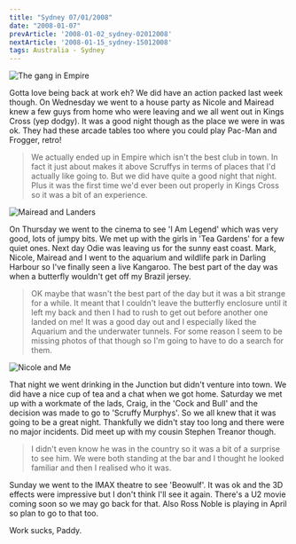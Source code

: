 ```yaml
---
title: "Sydney 07/01/2008"
date: "2008-01-07"
prevArticle: '2008-01-02_sydney-02012008'
nextArticle: '2008-01-15_sydney-15012008'
tags: Australia - Sydney
---
```

![The gang in Empire](/images/empire.jpg "The Monaghan and Cavan gang on tour in Empire")

Gotta love being back at work eh? We did have an action packed last week though. On Wednesday we went to a house party as Nicole and Mairead knew a few guys from home who were leaving and we all went out in Kings Cross (yep dodgy). It was a good night though as the place we were in was ok. They had these arcade tables too where you could play Pac-Man and Frogger, retro!
> We actually ended up in Empire which isn't the best club in town. In fact it just about makes it above Scruffys in terms of places that I'd actually like going to. But we did have quite a good night that night. Plus it was the first time we'd ever been out properly in Kings Cross so it was a bit of an experience.

![Mairead and Landers](/images/P1050002.JPG "Another nights drinking in the Cock and Bull")

On Thursday we went to the cinema to see 'I Am Legend' which was very good, lots of jumpy bits. We met up with the girls in 'Tea Gardens' for a few quiet ones. Next day Odie was leaving us for the sunny east coast. Mark, Nicole, Mairead and I went to the aquarium and wildlife park in Darling Harbour so I've finally seen a live Kangaroo. The best part of the day was when a butterfly wouldn't get off my Brazil jersey.
> OK maybe that wasn't the best part of the day but it was a bit strange for a while. It meant that I couldn't leave the butterfly enclosure until it left my back and then I had to rush to get out before another one landed on me! It was a good day out and I especially liked the Aquarium and the underwater tunnels. For some reason I seem to be missing photos of that though so I'm going to have to do a search for them.

![Nicole and Me](/images/P1050004.JPG "Two more die hards in the Cock and Bull")

That night we went drinking in the Junction but didn't venture into town. We did have a nice cup of tea and a chat when we got home. Saturday we met up with a workmate of the lads, Craig, in the 'Cock and Bull' and the decision was made to go to 'Scruffy Murphys'. So we all knew that it was going to be a great night. Thankfully we didn't stay too long and there were no major incidents. Did meet up with my cousin Stephen Treanor though.
> I didn't even know he was in the country so it was a bit of a surprise to see him. We were both standing at the bar and I thought he looked familiar and then I realised who it was.

Sunday we went to the IMAX theatre to see 'Beowulf'. It was ok and the 3D effects were impressive but I don't think I'll see it again. There's a U2 movie coming soon so we may go back for that. Also Ross Noble is playing in April so plan to go to that too.

Work sucks,
Paddy.